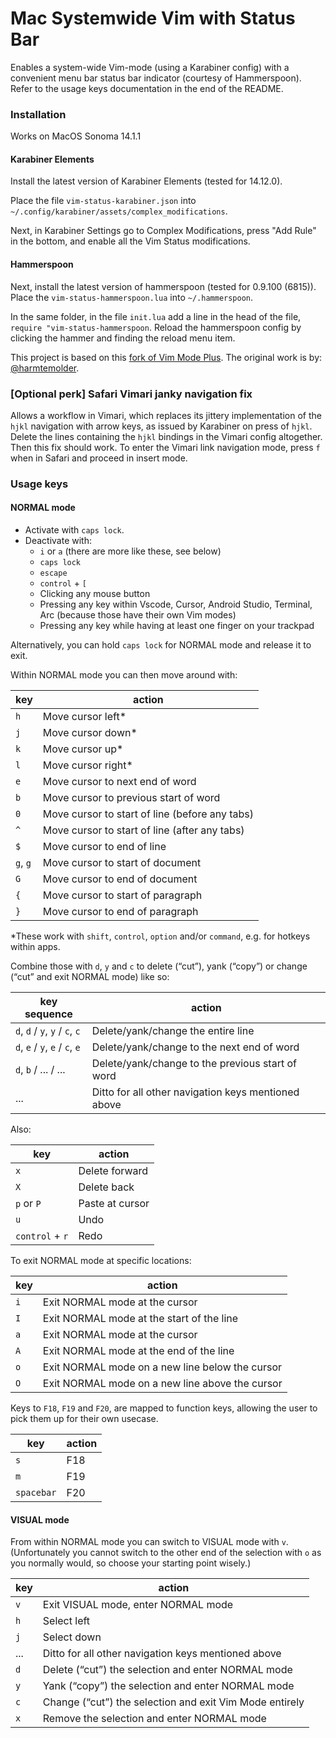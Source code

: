 # Mac Systemwide Vim with Status Bar

Enables a system-wide Vim-mode (using a Karabiner config) with a 
convenient menu bar status bar indicator (courtesy of Hammerspoon).
Refer to the usage keys documentation in the end of the README.

### Installation

Works on MacOS Sonoma 14.1.1

#### Karabiner Elements

Install the latest version of Karabiner Elements (tested for 14.12.0).

Place the file `vim-status-karabiner.json`  into `~/.config/karabiner/assets/complex_modifications`.

Next, in Karabiner Settings go to Complex Modifications, press "Add
Rule" in the bottom, and enable all the Vim Status modifications.

#### Hammerspoon

Next, install the latest version of hammerspoon (tested for 0.9.100
(6815)).
Place the `vim-status-hammerspoon.lua` into `~/.hammerspoon`.

In the same folder, in the file `init.lua` add a line in the head of the
file, `require "vim-status-hammerspoon`.
Reload the hammerspoon config by clicking the hammer and finding the
reload menu item.

This project is based on this 
[fork of Vim Mode Plus](https://github.com/pqrs-org/KE-complex_modifications/blob/88ba4cfcce91fb8037a96366bec36c3906565199/public/json/vim_mode_plus_better_notifications.json#L4).
The original work is by: [@harmtemolder](https://github.com/harmtemolder).

### [Optional perk] Safari Vimari janky navigation fix

Allows a workflow in Vimari, which replaces its jittery implementation
of the `hjkl` navigation with arrow keys, as issued by Karabiner on
press of `hjkl`.
Delete the lines containing the `hjkl` bindings in the Vimari config
altogether.
Then this fix should work.
To enter the Vimari link navigation mode, press `f` when in Safari and
proceed in insert mode.

### Usage keys

#### NORMAL mode

- Activate with `caps lock`.
- Deactivate with:
  - `i` or `a` (there are more like these, see below)
  - `caps lock`
  - `escape`
  - `control` + `[`
  - Clicking any mouse button
  - Pressing any key within Vscode, Cursor, Android Studio, Terminal,
    Arc (because those have their own Vim modes)
  - Pressing any key while having at least one finger on your trackpad

Alternatively, you can hold `caps lock` for NORMAL mode and release it to exit.

Within NORMAL mode you can then move around with:

| key         | action                                  |
|-------------|-----------------------------------------|
| `h`         | Move cursor left*                       |
| `j`         | Move cursor down*                       |
| `k`         | Move cursor up*                         |
| `l`         | Move cursor right*                      |
| `e`         | Move cursor to next end of word         |
| `b`         | Move cursor to previous start of word   |
| `0`         | Move cursor to start of line (before any tabs) |
| `^`         | Move cursor to start of line (after any tabs)  |
| `$`         | Move cursor to end of line              |
| `g`, `g`    | Move cursor to start of document        |
| `G`         | Move cursor to end of document          |
| `{`         | Move cursor to start of paragraph       |
| `}`         | Move cursor to end of paragraph         |

*These work with `shift`, `control`, `option` and/or `command`, e.g. for hotkeys within apps.

Combine those with `d`, `y` and `c` to delete (“cut”), yank (“copy”) or change (“cut” and exit NORMAL mode) like so:

| key sequence             | action                                 |
|--------------------------|----------------------------------------|
| `d`, `d` / `y`, `y` / `c`, `c` | Delete/yank/change the entire line |
| `d`, `e` / `y`, `e` / `c`, `e` | Delete/yank/change to the next end of word |
| `d`, `b` / ... / ...      | Delete/yank/change to the previous start of word |
| ...                      | Ditto for all other navigation keys mentioned above |

Also:

| key                      | action                                  |
|--------------------------|-----------------------------------------|
| `x`                      | Delete forward                          |
| `X`                      | Delete back                             |
| `p` or `P`               | Paste at cursor                         |
| `u`                      | Undo                                    |
| `control` + `r`          | Redo                                    |

To exit NORMAL mode at specific locations:

| key                      | action                                  |
|--------------------------|-----------------------------------------|
| `i`                      | Exit NORMAL mode at the cursor          |
| `I`                      | Exit NORMAL mode at the start of the line |
| `a`                      | Exit NORMAL mode at the cursor          |
| `A`                      | Exit NORMAL mode at the end of the line |
| `o`                      | Exit NORMAL mode on a new line below the cursor |
| `O`                      | Exit NORMAL mode on a new line above the cursor |

Keys to `F18`, `F19` and `F20`, are mapped to function keys, allowing
the user to pick them up for their own usecase.

| key                      | action                                  |
|--------------------------|-----------------------------------------|
| `s`                      | F18                                    |
| `m`                      | F19                                    |
| `spacebar`               | F20                                    |

#### VISUAL mode

From within NORMAL mode you can switch to VISUAL mode with `v`.
(Unfortunately you cannot switch to the other end of the selection with
`o` as you normally would, so choose your starting point wisely.)

| key                      | action                                  |
|--------------------------|-----------------------------------------|
| `v`                      | Exit VISUAL mode, enter NORMAL mode     |
| `h`                      | Select left                             |
| `j`                      | Select down                             |
| ...                      | Ditto for all other navigation keys mentioned above |
| `d`                      | Delete (“cut”) the selection and enter NORMAL mode |
| `y`                      | Yank (“copy”) the selection and enter NORMAL mode |
| `c`                      | Change (“cut”) the selection and exit Vim Mode entirely |
| `x`                      | Remove the selection and enter NORMAL mode |

